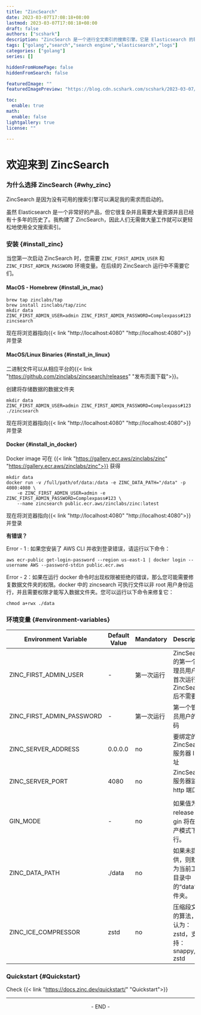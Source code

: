 ```yaml
---
title: "ZincSearch"
date: 2023-03-07T17:08:18+08:00
lastmod: 2023-03-07T17:08:18+08:00
draft: false
authors: ["scshark"]
description: "ZincSearch 是一个进行全文索引的搜索引擎。它是 Elasticsearch 的轻量级替代品，并且使用一小部分资源运行。"
tags: ["golang","search","search engine","elasticsearch","logs"]
categories: ["golang"]
series: []

hiddenFromHomePage: false
hiddenFromSearch: false

featuredImage: ""
featuredImagePreview: "https://blog.cdn.scshark.com/scshark/2023-03-07/16781802124848.jpg"

toc:
  enable: true
math:
  enable: false
lightgallery: true
license: ""

---
```


<!--more-->

# 欢迎来到 ZincSearch

### 为什么选择 ZincSearch {#why_zinc}

ZincSearch 是因为没有可用的搜索引擎可以满足我的需求而启动的。

虽然 Elasticsearch 是一个非常好的产品，但它很复杂并且需要大量资源并且已经有十多年的历史了。我构建了 ZincSearch，因此人们无需做大量工作就可以更轻松地使用全文搜索索引。

### 安装 {#install_zinc}

当您第一次启动 ZincSearch 时，您需要 `ZINC_FIRST_ADMIN_USER` 和 `ZINC_FIRST_ADMIN_PASSWORD` 环境变量。在后续的 ZincSearch 运行中不需要它们。

#### MacOS - Homebrew {#install_in_mac}

```
brew tap zinclabs/tap
brew install zinclabs/tap/zinc
mkdir data
ZINC_FIRST_ADMIN_USER=admin ZINC_FIRST_ADMIN_PASSWORD=Complexpass#123 zincsearch
```

现在将浏览器指向{{< link "http://localhost:4080" "http://localhost:4080">}}并登录

#### MacOS/Linux Binaries {#install_in_linux}

二进制文件可以从相应平台的{{< link "https://github.com/zinclabs/zincsearch/releases" "发布页面下载">}}。

创建将存储数据的数据文件夹
```
mkdir data
ZINC_FIRST_ADMIN_USER=admin ZINC_FIRST_ADMIN_PASSWORD=Complexpass#123 ./zincsearch

```

现在将浏览器指向{{< link "http://localhost:4080" "http://localhost:4080">}}并登录


#### Docker {#install_in_docker}

Docker image 可在 {{< link "https://gallery.ecr.aws/zinclabs/zinc" "https://gallery.ecr.aws/zinclabs/zinc">}} 获得

```
mkdir data
docker run -v /full/path/of/data:/data -e ZINC_DATA_PATH="/data" -p 4080:4080 \
    -e ZINC_FIRST_ADMIN_USER=admin -e ZINC_FIRST_ADMIN_PASSWORD=Complexpass#123 \
    --name zincsearch public.ecr.aws/zinclabs/zinc:latest

```

现在将浏览器指向{{< link "http://localhost:4080" "http://localhost:4080">}}并登录

**有错误？**

Error - 1 : 如果您安装了 AWS CLI 并收到登录错误，请运行以下命令：

```
aws ecr-public get-login-password --region us-east-1 | docker login --username AWS --password-stdin public.ecr.aws

```

Error - 2：如果在运行 docker 命令时出现权限被拒绝的错误，那么您可能需要修复数据文件夹的权限。docker 中的 zincsearch 可执行文件以非 root 用户身份运行，并且需要权限才能写入数据文件夹。您可以运行以下命令来修复它：

```
chmod a+rwx ./data

```

### 环境变量 {#environment-variables}


| Environment Variable	     | Default Value	 | Mandatory	 | Description                                                |
|---------------------------|----------------|------------|:-----------------------------------------------------------|
| ZINC_FIRST_ADMIN_USER     | -              | 第一次运行  | ZincSearch 的第一个管理员用户。首次运行 ZincSearch 后不需要。 |
| ZINC_FIRST_ADMIN_PASSWORD | -              | 第一次运行  | 第一个管理员用户的密码                                      |
| ZINC_SERVER_ADDRESS	      | 0.0.0.0        | no         | 要绑定的 ZincSearch 服务器 IP 地址                         |
| ZINC_SERVER_PORT          | 4080           | no         | ZincSearch 服务器监听 http 端口
                           |
| GIN_MODE                  | -              | no         | 如果值为 release 则 gin 将在生产模式下运行。                |
| ZINC_DATA_PATH	           | ./data         | no         | 如果未提供，则默认为当前工作目录中的“data”文件夹。           |
| ZINC_ICE_COMPRESSOR       | zstd           | no         | 压缩段文件的算法，默认为：zstd，支持：snappy, s2, zstd         |


### Quickstart {#Quickstart}

Check {{< link "https://docs.zinc.dev/quickstart/" "Quickstart">}}



---
<center > - END - </center>